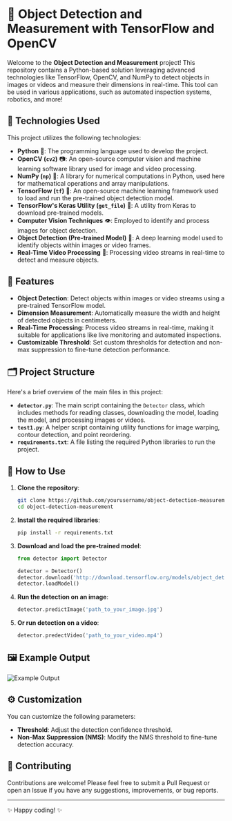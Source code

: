 # 📸 Object Detection and Measurement with TensorFlow and OpenCV

Welcome to the **Object Detection and Measurement** project! This repository contains a Python-based solution leveraging advanced technologies like TensorFlow, OpenCV, and NumPy to detect objects in images or videos and measure their dimensions in real-time. This tool can be used in various applications, such as automated inspection systems, robotics, and more!

## 🧰 Technologies Used

This project utilizes the following technologies:

- **Python** 🐍: The programming language used to develop the project.
- **OpenCV (`cv2`)** 📷: An open-source computer vision and machine learning software library used for image and video processing.
- **NumPy (`np`)** 🔢: A library for numerical computations in Python, used here for mathematical operations and array manipulations.
- **TensorFlow (`tf`)** 🧠: An open-source machine learning framework used to load and run the pre-trained object detection model.
- **TensorFlow's Keras Utility (`get_file`)** 💾: A utility from Keras to download pre-trained models.
- **Computer Vision Techniques** 👁️: Employed to identify and process images for object detection.
- **Object Detection (Pre-trained Model)** 🎯: A deep learning model used to identify objects within images or video frames.
- **Real-Time Video Processing** 🎥: Processing video streams in real-time to detect and measure objects.

## 🚀 Features

- **Object Detection**: Detect objects within images or video streams using a pre-trained TensorFlow model.
- **Dimension Measurement**: Automatically measure the width and height of detected objects in centimeters.
- **Real-Time Processing**: Process video streams in real-time, making it suitable for applications like live monitoring and automated inspections.
- **Customizable Threshold**: Set custom thresholds for detection and non-max suppression to fine-tune detection performance.

## 🗂️ Project Structure

Here's a brief overview of the main files in this project:

- **`detector.py`**: The main script containing the `Detector` class, which includes methods for reading classes, downloading the model, loading the model, and processing images or videos.
- **`test1.py`**: A helper script containing utility functions for image warping, contour detection, and point reordering.
- **`requirements.txt`**: A file listing the required Python libraries to run the project.

## 📝 How to Use

1. **Clone the repository**:
    ```bash
    git clone https://github.com/yourusername/object-detection-measurement.git
    cd object-detection-measurement
    ```

2. **Install the required libraries**:
    ```bash
    pip install -r requirements.txt
    ```

3. **Download and load the pre-trained model**:
    ```python
    from detector import Detector
    
    detector = Detector()
    detector.download('http://download.tensorflow.org/models/object_detection/ssd_mobilenet_v2_320x320_coco17_tpu-8.tar.gz')
    detector.loadModel()
    ```

4. **Run the detection on an image**:
    ```python
    detector.predictImage('path_to_your_image.jpg')
    ```

5. **Or run detection on a video**:
    ```python
    detector.predectVideo('path_to_your_video.mp4')
    ```

## 🖼️ Example Output

![Example Output](path_to_example_image.png)

## ⚙️ Customization

You can customize the following parameters:

- **Threshold**: Adjust the detection confidence threshold.
- **Non-Max Suppression (NMS)**: Modify the NMS threshold to fine-tune detection accuracy.

## 🤝 Contributing

Contributions are welcome! Please feel free to submit a Pull Request or open an Issue if you have any suggestions, improvements, or bug reports.

---

✨ Happy coding! ✨
